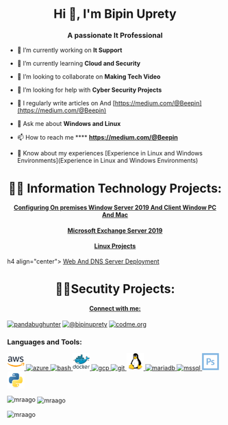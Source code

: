 <h1 align="center">Hi 👋, I'm Bipin Uprety</h1>
<h3 align="center">A passionate It Professional</h3>

- 🔭 I’m currently working on **It Support**

- 🌱 I’m currently learning **Cloud and Security**

- 👯 I’m looking to collaborate on **Making Tech Video**

- 🤝 I’m looking for help with **Cyber Security Projects**

- 📝 I regularly write articles on And [https://medium.com/@Beepin](https://medium.com/@Beepin)

- 💬 Ask me about **Windows and Linux**

- 📫 How to reach me **** **https://medium.com/@Beepin**

- 📄 Know about my experiences [Experience in Linux and Windows Environments](Experience in Linux and Windows Environments)

<h1 align="center">👨‍💻 Information Technology Projects:</h1>
<h4 align="center"> <a href="https://github.com/MrAAGO/Configuring-On-premises-Server-And-Client-Within-HyperV">Configuring On premises Window Server 2019 And Client Window PC And Mac</a> </h4>

<h4 align="center"> <a href="https://github.com/MrAAGO/Exchange-Server-2019">Microsoft Exchange Server 2019</a> </h4>

<h4 align="center"> <a href="https://github.com/MrAAGO/Linux-Administration/blob/main/README.md">Linux Projects</a> </h4>

h4 align="center"> <a href="https://github.com/MrAAGO/Linux-Administration/blob/main/README.md">Web And DNS Server Deployment</a> </h4>

<h1 align="center">👨‍💻Secutity Projects:</h1>
<h4 align="center"> <a href="https://github.com/MrAAGO/>OSINT: Gathering Intelligence with Spiderfoot and Kali</a> </h4>


<h3 align="left">Connect with me:</h3>
<p align="left">
<a href="https://twitter.com/pandabughunter" target="blank"><img align="center" src="https://raw.githubusercontent.com/rahuldkjain/github-profile-readme-generator/master/src/images/icons/Social/twitter.svg" alt="pandabughunter" height="30" width="40" /></a>
<a href="https://medium.com/@beepin" target="blank"><img align="center" src="https://raw.githubusercontent.com/rahuldkjain/github-profile-readme-generator/master/src/images/icons/Social/medium.svg" alt="@bipinuprety" height="30" width="40" /></a>
<a href="https://www.youtube.com/c/codme.org" target="blank"><img align="center" src="https://raw.githubusercontent.com/rahuldkjain/github-profile-readme-generator/master/src/images/icons/Social/youtube.svg" alt="codme.org" height="30" width="40" /></a>
</p>

<h3 align="left">Languages and Tools:</h3>
<p align="left"> <a href="https://aws.amazon.com" target="_blank" rel="noreferrer"> <img src="https://raw.githubusercontent.com/devicons/devicon/master/icons/amazonwebservices/amazonwebservices-original-wordmark.svg" alt="aws" width="40" height="40"/> </a> <a href="https://azure.microsoft.com/en-in/" target="_blank" rel="noreferrer"> <img src="https://www.vectorlogo.zone/logos/microsoft_azure/microsoft_azure-icon.svg" alt="azure" width="40" height="40"/> </a> <a href="https://www.gnu.org/software/bash/" target="_blank" rel="noreferrer"> <img src="https://www.vectorlogo.zone/logos/gnu_bash/gnu_bash-icon.svg" alt="bash" width="40" height="40"/> </a> <a href="https://www.docker.com/" target="_blank" rel="noreferrer"> <img src="https://raw.githubusercontent.com/devicons/devicon/master/icons/docker/docker-original-wordmark.svg" alt="docker" width="40" height="40"/> </a> <a href="https://cloud.google.com" target="_blank" rel="noreferrer"> <img src="https://www.vectorlogo.zone/logos/google_cloud/google_cloud-icon.svg" alt="gcp" width="40" height="40"/> </a> <a href="https://git-scm.com/" target="_blank" rel="noreferrer"> <img src="https://www.vectorlogo.zone/logos/git-scm/git-scm-icon.svg" alt="git" width="40" height="40"/> </a> <a href="https://www.linux.org/" target="_blank" rel="noreferrer"> <img src="https://raw.githubusercontent.com/devicons/devicon/master/icons/linux/linux-original.svg" alt="linux" width="40" height="40"/> </a> <a href="https://mariadb.org/" target="_blank" rel="noreferrer"> <img src="https://www.vectorlogo.zone/logos/mariadb/mariadb-icon.svg" alt="mariadb" width="40" height="40"/> </a> <a href="https://www.microsoft.com/en-us/sql-server" target="_blank" rel="noreferrer"> <img src="https://www.svgrepo.com/show/303229/microsoft-sql-server-logo.svg" alt="mssql" width="40" height="40"/> </a> <a href="https://www.photoshop.com/en" target="_blank" rel="noreferrer"> <img src="https://raw.githubusercontent.com/devicons/devicon/master/icons/photoshop/photoshop-line.svg" alt="photoshop" width="40" height="40"/> </a> <a href="https://www.python.org" target="_blank" rel="noreferrer"> <img src="https://raw.githubusercontent.com/devicons/devicon/master/icons/python/python-original.svg" alt="python" width="40" height="40"/> </a> </p>

<p><img align="left" src="https://github-readme-stats.vercel.app/api/top-langs?username=mraago&show_icons=true&locale=en&layout=compact" alt="mraago" /></p>

<p>&nbsp;<img align="center" src="https://github-readme-stats.vercel.app/api?username=mraago&show_icons=true&locale=en" alt="mraago" /></p>

<p><img align="center" src="https://github-readme-streak-stats.herokuapp.com/?user=mraago&" alt="mraago" /></p>


